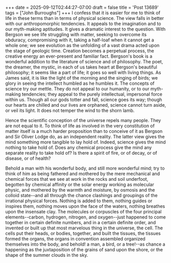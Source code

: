 +++
date = 2025-09-12T02:44:27-07:00
draft = false
title = 'Post 13689'
tags = ["John Burroughs"]
+++
I confess that it is easier for me to think of life in these terms than in terms of physical science. The view falls in better with our anthropomorphic tendencies. It appeals to the imagination and to our myth-making aptitudes. It gives a dramatic interest to the question. With Bergson we see life struggling with matter, seeking to overcome its obduracy, compromising with it, taking a half-loaf when it cannot get a whole one; we see evolution as the unfolding of a vast drama acted upon the stage of geologic time. Creation becomes a perpetual process, the creative energy an ever-present and familiar fact. Bergson's book is a wonderful addition to the literature of science and of philosophy. The poet, the dreamer, the mystic, in each of us takes heart at Bergson's beautiful philosophy; it seems like a part of life; it goes so well with living things. As James said, it is like the light of the morning and the singing of birds; we glory in seeing the intellect humbled as he humbles it. The concepts of science try our mettle. They do not appeal to our humanity, or to our myth-making tendencies; they appeal to the purely intellectual, impersonal force within us. Though all our gods totter and fall, science goes its way; though our hearts are chilled and our lives are orphaned, science cannot turn aside, or veil its light. It does not temper the wind to the shorn lamb.

Hence the scientific conception of the universe repels many people. They are not equal to it. To think of life as involved in the very constitution of matter itself is a much harder proposition than to conceive of it as Bergson and Sir Oliver Lodge do, as an independent reality. The latter view gives the mind something more tangible to lay hold of. Indeed, science gives the mind nothing to take hold of. Does any chemical process give the mind any separate reality to take hold of? Is there a spirit of fire, or of decay, or of disease, or of health?

Behold a man with his wonderful body, and still more wonderful mind; try to think of him as being fathered and mothered by the mere mechanical and chemical forces that we see at work in the rocks and soil underfoot, begotten by chemical affinity or the solar energy working as molecular physic, and mothered by the warmth and moisture, by osmosis and the colloid state--and all through the chance clashings and groupings of the irrational physical forces. Nothing is added to them, nothing guides or inspires them, nothing moves upon the face of the waters, nothing breathes upon the insensate clay. The molecules or corpuscles of the four principal elements--carbon, hydrogen, nitrogen, and oxygen--just happened to come together in certain definite numbers, and in a certain definite order, and invented or built up that most marvelous thing in the universe, the cell. The cells put their heads, or bodies, together, and built the tissues, the tissues formed the organs, the organs in convention assembled organized themselves into the body, and behold! a man, a bird, or a tree!--as chance a happening as the juxtaposition of the grains of sand upon the shore, or the shape of the summer clouds in the sky.
